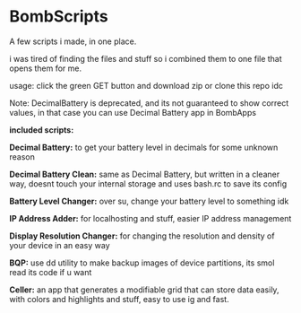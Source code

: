 # BombScripts
A few scripts i made, in one place.

i was tired of finding the files and stuff so i combined them to one file that opens them for me.

usage:
click the green GET button and download zip
or clone this repo idc

Note: DecimalBattery is deprecated, and its not guaranteed to show correct values, in that case you can use Decimal Battery app in BombApps

**included scripts:**

**Decimal Battery:**
to get your battery level in decimals for some unknown reason

**Decimal Battery Clean:**
same as Decimal Battery, but written in a cleaner way, doesnt touch your internal storage and uses bash.rc to save its config

**Battery Level Changer:**
over su, change your battery level to something idk

**IP Address Adder:**
for localhosting and stuff, easier IP address management

**Display Resolution Changer:**
for changing the resolution and density of your device in an easy way

**BQP:**
use dd utility to make backup images of device partitions, its smol read its code if u want

**Celler:**
an app that generates a modifiable grid that can store data easily, with colors and highlights and stuff, easy to use ig and fast.
